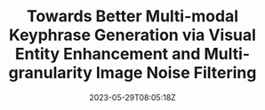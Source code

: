 ---
title: "Towards Better Multi-modal Keyphrase Generation via Visual Entity Enhancement and Multi-granularity Image Noise Filtering"
authors:
- Yifan Dong
- Suhang Wu
- Fandong Meng
- Jie Zhou
- Xiaoli Wang
- Jianxin Lin
- Jinsong Su
author_notes:
- "共同一作"
- "共同一作"
- 
- 
- 
- 
- "通讯作者"
date: "2023-05-29T08:05:18Z"
publishDate: "2025-05-29T08:05:18Z"
publication_types: [direction5]
publication: "**In Proc. of ACM MM 2023.** (CCF-A类)."
---